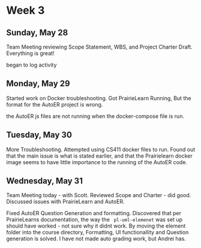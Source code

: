 # Week 3

## Sunday, May 28
Team Meeting reviewing Scope Statement, WBS, and Project Charter Draft. Everything is great! 

began to log activity

## Monday, May 29
Started work on Docker troubleshooting. Got PrairieLearn Running, But the format for the AutoER project is wrong.

the AutoER js files are not running when the docker-compose file is run.

## Tuesday, May 30
More Troubleshooting. Attempted using CS411 docker files to run. Found out that the main issue is what is stated earlier, and that the Prairielearn docker image seems to have little importance to the running of the AutoER code.

## Wednesday, May 31
Team Meeting today - with Scott. Reviewed Scope and Charter - did good. Discussed issues with PrairieLearn and AutoER.  

Fixed AutoER Question Generation and formatting. Discovered that per PrairieLearns documentation, the way the ` pl-uml-elemenet` was set up should have worked - not sure why it didnt work. By moving the element folder into the course directory, Formatting, UI functionallity and Question generation is solved. I have not made auto grading work, but Andrei has.
